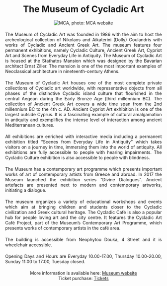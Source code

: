 <!-- Use the following commented lines to include monument coordinates and attributes (leave empty lines if the monument has no additional info)
37.9787032 23.7513826
Culture, History, Museum
museum, accessibility, archaeology, Cycladic art, contemporary art, history, Ancient Greek Art, Cypriot Art
One of the most important collections of Cycladic art worldwide
-->

<h1 align="center">The Museum of Cycladic Art</h1>

<center>
  <img src="https://cycladic.gr/wp-content/uploads/2023/04/MKT-04.jpg" alt="MCA, photo: MCA website">
</center>

<p align="justify" style="margin-top:20px;margin-bottom:20px;">
The Museum of Cycladic Art was founded in 1986 with the aim to host the archeological collection of Nikolaos and Aikaterini (Dolly) Goulandris with works of Cycladic and Ancient Greek Art. The museum features four permanent exhibitions, namely Cycladic Culture, Ancient Greek Art, Cypriot Art and Scenes from Everyday Life in Antiquity. The Museum of Cycladic Art is housed at the Stathatos Mansion which was designed by the Bavarian architect Ernst Ziller. The mansion is one of the most important examples of Neoclassical architecture in nineteenth-century Athens. 
</p>

<p align="justify" style="margin-top:20px;margin-bottom:20px;">
The Museum of Cycladic Art houses one of the most complete private collections of Cycladic art worldwide, with representative objects from all phases of the distinctive Cycladic island culture that flourished in the central Aegean during the Early Bronze Age (third millennium BC). The collection of Ancient Greek Art covers a wide time span from the 2nd millennium BC to the 4th c. AD. Ancient Cypriot Art exhibition is one of the largest outside Cyprus. It is a fascinating example of cultural amalgamation in antiquity and exemplifies the intense level of interaction among ancient Mediterranean cultures. 
</p>

<p align="justify" style="margin-top:20px;margin-bottom:20px;">
All exhibitions are enriched with interactive media including a permanent exhibition titled “Scenes from Everyday Life in Antiquity” which takes visitors on a journey in time, immersing them into the world of antiquity.  All exhibitions are fully accessible to people with hearing impairments. The Cycladic Culture exhibition is also accessible to people with blindness.
</p>

<p align="justify" style="margin-top:20px;margin-bottom:20px;">
The Museum has a contemporary art programme which presents important works of art of contemporary artists from Greece and abroad. In 2017 the Museum launched the exhibition series “Divine Dialogues”. Ancient artefacts are presented next to modern and contemporary artworks, initiating a dialogue.
</p>

<p align="justify" style="margin-top:20px;margin-bottom:20px;">
The museum organizes a variety of educational workshops and events which aim at bringing children and students closer to the Cycladic civilization and Greek cultural heritage. The Cycladic Café is also a popular hub for people loving art and the city centre. It features the Cycladic Art Café Project, part of the Museum’s Contemporary Art Programme, which presents works of contemporary artists in the café area. 
</p>

<p align="justify" style="margin-top:20px;margin-bottom:20px;">
The building is accessible from Neophytou Douka, 4 Street and it is wheelchair accessible. 
</p>

<p align="justify" style="margin-top:20px;margin-bottom:20px;">
Opening Days and Hours are Everyday 10.00-17.00, Thursday 10.00-20.00, Sunday 11:00 to 17:00, Tuesday closed.
</p>

<p align="center" style="margin-top:20px;margin-bottom:20px;">
More information is available here: <a href="https://cycladic.gr/en">Museum website</a> <br/>
Ticket purchase: <a href="https://cycladic.gr/en/page/isitiria">Tickets</a> 
</p>
